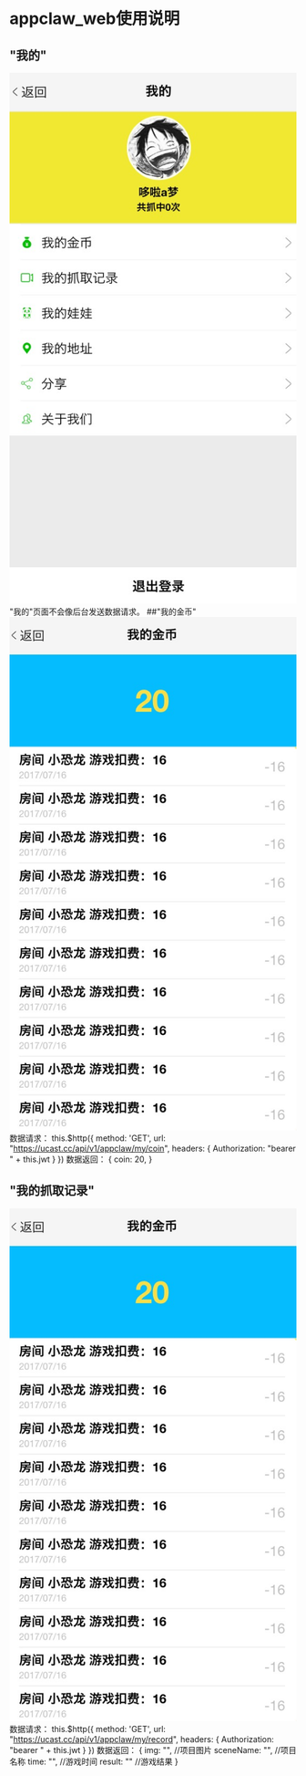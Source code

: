 # appclaw_web使用说明

## "我的"
![image](https://github.com/SleepyRabbit/img/blob/master/appclaw_web/my.jpeg)  
"我的"页面不会像后台发送数据请求。
##"我的金币"
![image](https://github.com/SleepyRabbit/img/blob/master/appclaw_web/my_coin.jpeg)
数据请求：
this.$http({
        method: 'GET',
        url: "https://ucast.cc/api/v1/appclaw/my/coin",
        headers: {
          Authorization: "bearer " + this.jwt
        }
      })
数据返回：
{
  coin: 20,
}

## "我的抓取记录"
![image](https://github.com/SleepyRabbit/img/blob/master/appclaw_web/my_coin.jpeg)  
数据请求：
this.$http({
        method: 'GET',
        url: "https://ucast.cc/api/v1/appclaw/my/record",
        headers: {
          Authorization: "bearer " + this.jwt
        }
      })
数据返回：
{
  img: "",    //项目图片
  sceneName: "",    //项目名称
  time: "",   //游戏时间
  result: ""    //游戏结果
}
